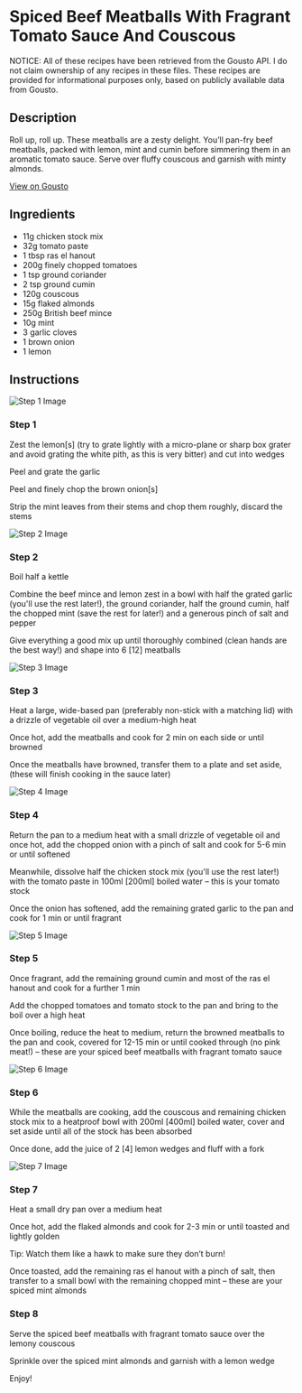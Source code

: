 # Spiced Beef Meatballs With Fragrant Tomato Sauce And Couscous 

NOTICE: All of these recipes have been retrieved from the Gousto API. I do not claim ownership of any recipes in these files. These recipes are provided for informational purposes only, based on publicly available data from Gousto.

## Description

Roll up, roll up. These meatballs are a zesty delight. You’ll pan-fry beef meatballs, packed with lemon, mint and cumin before simmering them in an aromatic tomato sauce. Serve over fluffy couscous and garnish with minty almonds.

[View on Gousto](https://www.gousto.co.uk/recipes/cookbook/spiced-beef-meatballs-with-fragrant-tomato-sauce-and-couscous)

## Ingredients

- 11g chicken stock mix
- 32g tomato paste
- 1 tbsp ras el hanout
- 200g finely chopped tomatoes
- 1 tsp ground coriander
- 2 tsp ground cumin
- 120g couscous
- 15g flaked almonds
- 250g British beef mince
- 10g mint
- 3 garlic cloves
- 1 brown onion
- 1 lemon

## Instructions

![Step 1 Image](https://production-media.gousto.co.uk/cms/recipe-step-image/step-1-copy-1687337876333-x200.jpg)

### Step 1

Zest the lemon<span class="text-danger">[s]</span> (try to grate lightly with a micro-plane or sharp box grater and avoid grating the white pith, as this is very bitter) and cut into wedges

Peel and grate the garlic

Peel and finely chop the brown onion<span class="text-danger">[s]</span>

Strip the mint leaves from their stems and chop them roughly, discard the stems

![Step 2 Image](https://production-media.gousto.co.uk/cms/recipe-step-image/step-2-copy-1687337880455-x200.jpg)

### Step 2

Boil half a kettle

Combine the beef mince and lemon zest in a bowl with half the grated garlic (you'll use the rest later!), the ground coriander, half the ground cumin, half the chopped mint (save the rest for later!) and a generous pinch of salt and pepper

Give everything a good mix up until thoroughly combined (clean hands are the best way!) and shape into 6 <span class="text-danger">[12] </span>meatballs

![Step 3 Image](https://production-media.gousto.co.uk/cms/recipe-step-image/step-3-copy-1687337886031-x200.jpg)

### Step 3

Heat a large, wide-based pan (preferably non-stick with a matching lid) with a drizzle of vegetable oil over a medium-high heat

Once hot, add the meatballs and cook for 2 min on each side or until browned

Once the meatballs have browned, transfer them to a plate and set aside, (these will finish cooking in the sauce later)

![Step 4 Image](https://production-media.gousto.co.uk/cms/recipe-step-image/step-4-copy-1687337889886-x200.jpg)

### Step 4

Return the pan to a medium heat with a small drizzle of vegetable oil and once hot, add the chopped onion with a pinch of salt and cook for 5-6 min or until softened

Meanwhile, dissolve half the chicken stock mix (you'll use the rest later!) with the tomato paste in 100ml <span class="text-danger">[200ml]</span> boiled water – this is your tomato stock

Once the onion has softened, add the remaining grated garlic to the pan and cook for 1 min or until fragrant

![Step 5 Image](https://production-media.gousto.co.uk/cms/recipe-step-image/step-5-copy-1687337896074-x200.jpg)

### Step 5

Once fragrant, add the remaining ground cumin and most of the ras el hanout and cook for a further 1 min

Add the chopped tomatoes and tomato stock to the pan and bring to the boil over a high heat

Once boiling, reduce the heat to medium, return the browned meatballs to the pan and cook, covered for 12-15 min or until cooked through (no pink meat!) – these are your spiced beef meatballs with fragrant tomato sauce

![Step 6 Image](https://production-media.gousto.co.uk/cms/recipe-step-image/step-6-copy-1687337901042-x200.jpg)

### Step 6

While the meatballs are cooking, add the couscous and remaining chicken stock mix to a heatproof bowl with 200ml <span class="text-danger">[400ml] </span>boiled water, cover and set aside until all of the stock has been absorbed

Once done, add the juice of 2<span class="text-danger"> [4]</span> lemon wedges and fluff with a fork

![Step 7 Image](https://production-media.gousto.co.uk/cms/recipe-step-image/step-7-copy-2-1687337906710-x200.jpg)

### Step 7

Heat a small dry pan over a medium heat

Once hot, add the flaked almonds and cook for 2-3 min or until toasted and lightly golden

Tip: Watch them like a hawk to make sure they don’t burn!

Once toasted, add the remaining ras el hanout with a pinch of salt, then transfer to a small bowl with the remaining chopped mint – these are your spiced mint almonds

### Step 8

Serve the spiced beef meatballs with fragrant tomato sauce over the lemony couscous

Sprinkle over the spiced mint almonds and garnish with a lemon wedge

Enjoy!

